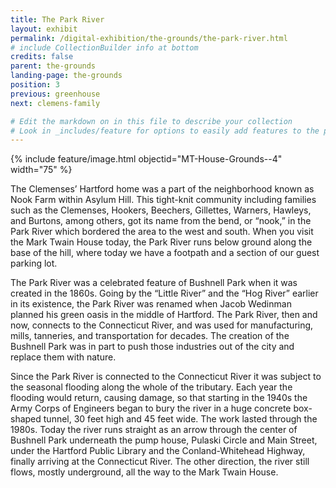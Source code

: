 ```yaml
---
title: The Park River
layout: exhibit
permalink: /digital-exhibition/the-grounds/the-park-river.html
# include CollectionBuilder info at bottom
credits: false
parent: the-grounds
landing-page: the-grounds
position: 3
previous: greenhouse
next: clemens-family

# Edit the markdown on in this file to describe your collection
# Look in _includes/feature for options to easily add features to the page
---
```

{% include feature/image.html objectid="MT-House-Grounds--4" width="75" %}

The Clemenses’ Hartford home was a part of the neighborhood known as Nook Farm within Asylum Hill. This tight-knit community including families such as the Clemenses, Hookers, Beechers, Gillettes, Warners, Hawleys, and Burtons, among others, got its name from the bend, or “nook,” in the Park River which bordered the area to the west and south. When you visit the Mark Twain House today, the Park River runs below ground along the base of the hill, where today we have a footpath and a section of our guest parking lot. 

The Park River was a celebrated feature of Bushnell Park when it was created in the 1860s. Going by  the “Little River” and the “Hog River” earlier in its existence, the Park River was renamed when Jacob Wedinman planned his green oasis in the middle of Hartford. The Park River, then and now, connects to the Connecticut River, and was used for manufacturing, mills, tanneries, and transportation for decades. The creation of the Bushnell Park was in part to push those industries out of the city and replace them with nature. 

Since the Park River is connected to the Connecticut River it was subject to the seasonal flooding along the whole of the tributary. Each year the flooding would return, causing damage, so that starting in the 1940s the Army Corps of Engineers began to bury the river in a huge concrete box-shaped tunnel, 30 feet high and 45 feet wide. The work lasted through the 1980s. Today the river runs straight as an arrow through the center of  Bushnell Park underneath the pump house, Pulaski Circle and Main Street, under the Hartford Public Library and the Conland-Whitehead Highway, finally arriving at the Connecticut River. The other direction, the river still flows, mostly underground, all the way to the Mark Twain House. 
